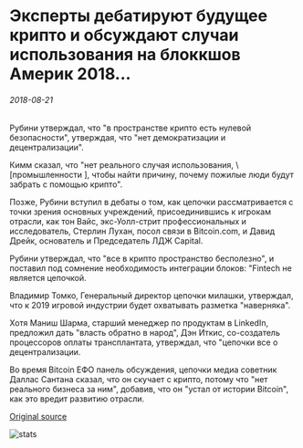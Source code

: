 # Эксперты дебатируют будущее крипто и обсуждают случаи использования на блоккшов Америк 2018...

###### 2018-08-21

Рубини утверждал, что "в пространстве крипто есть нулевой безопасности", утверждая, что "нет демократизации и децентрализации".

Кимм сказал, что "нет реального случая использования, \ [промышленности \], чтобы найти причину, почему пожилые люди будут забрать с помощью крипто".

Позже, Рубини вступил в дебаты о том, как цепочки рассматривается с точки зрения основных учреждений, присоединившись к игрокам отрасли, как тон Вайс, экс-Уолл-стрит профессиональных и исследователь, Стерлин Лухан, посол связи в Bitcoin.com, и Давид Дрейк, основатель и Председатель ЛДЖ Capital.

Рубини утверждал, что "все в крипто пространство бесполезно", и поставил под сомнение необходимость интеграции блоков: "Fintech не является цепочкой.

Владимир Томко, Генеральный директор цепочки милашки, утверждал, что к 2019 игровой индустрии будет охватывать разметка "наверняка".

Хотя Маниш Шарма, старший менеджер по продуктам в LinkedIn, предложил дать "власть обратно в народ", Дэн Иткис, со-создатель процессоров оплаты трансплантата, утверждал, что "цепочки все о децентрализации.

Во время Bitcoin ЕФО панель обсуждения, цепочки медиа советник Даллас Сантана сказал, что он скучает с крипто, потому что "нет реального бизнеса за ним", добавив, что он "устал от истории Bitcoin", как это вредит развитию отрасли.

[Original source](https://cointelegraph.com/news/experts-debate-cryptos-future-and-discuss-use-cases-at-blockshow-americas-2018)

![stats](https://c.statcounter.com/11760860/0/a89fa40b/1/ "stats")